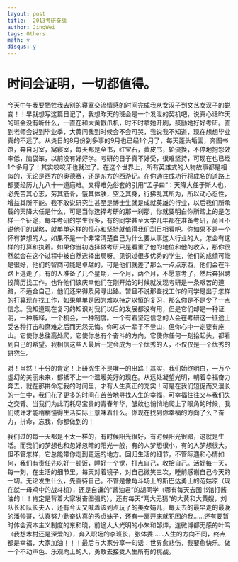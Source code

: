 ```yaml
---
layout: post
title:  2013考研奋战
author: JingWei
tags: Others
math: y
disqus: y
---
```



时间会证明，一切都值得。
====================================

今天中午我要牺牲我去别的寝室交流情感的时间完成我从女汉子到文艺女汉子的蜕变！！早就想写这篇日记了，我想昨天的班会是一个发泄的契机吧，说真心话昨天的班会没有听什么，一直在和大黄戳爪机，时不时拿她开刷，鼓励她好好考研。直到老师会说到毕业季，大黄问我到时候会不会可哭，我说我不知道，现在想想毕业真的不远了。从炎日的8月份到多事的9月也已经1个月了，每天蓬头垢面，奔图书馆，奔自习室，窝寝室，每天都是全书，红宝石，黄皮书，轮流换，不停地抱怨效率低，脑袋笨，以前没有好好学。考研的日子真不好受，很难坚持，可现在也已经1个多月了！其实咬咬牙也就过了。在这个世界上，所有英雄式的人物故事都是相似的，无论是西方的奥德赛，还是东方的西游记。在你通往成功行将成名的道路上都要经历九九八十一道磨难。又得难免俗套的引用“孟子曰”：天降大任于斯人也，必先苦其心志，劳其筋骨，饿其体肤，空乏其身，行拂乱其所为，所以动心忍性，增益其所不能。我不敢说研究生甚至是博士生就是成就英雄的行业，以后我们所承载的天降大任是什么，可是当你选择考研的那一刹那，你就要明白你所踏上的是怎样一个征途，每年考研的学生很多，有的同学甚至大学几年都在准备考研，尚且不说他们的谋略，就单单这样的恒心和坚持就值得我们刮目相看吧。你如果不是一个怀有梦想的人，如果不是一个非常清楚自己为什么要从事这人行业的人，怎会有这样的打算和执着。如果你当初选择做考研只是看重了他的地位和他的收入，那你很然就会在这个过程中被自然选择出局呀。见识过很多优秀的学生，他们的成绩可能是很好，他们的智商可能是卓越的，可是他们就差了那么一点点东西，他们会在半路上逃走了，有的人准备了几个星期，一个月，两个月，不愿意考了，然后奔招聘投简历找工作。也许他们该庆幸他们在刚开始的时候就发现考研是一条艰苦的道路，不适合自己，他们还来得及另寻出路。暂且不说那些找工作的同学是出于怎样的打算现在找工作，如果单单是因为难以持之以恒的复习，那么你是不是少了一点信念。我知道现在复习的知识对我们以后的发展都没有用，但是它们却是一种证明，一种解释，一个机会，一种制度。一个有着坚定信念的人会在考研这一征途上受各种打击和磨难之后而无怨无悔。你可以一辈子不登山，但你心中一定要有座山。它使你总往高处爬，它使你总有个奋斗的方向，它使你任何一刻抬起头，都看到自己的希望。我相信这些人最后一定会成为一个优秀的人，不仅仅是一个优秀的研究生。

对！当然！十分的肯定！上研究生不是唯一的出路！其实，我们始终明白，一万个虚幻的美丽未来，都抵不上一个温暖美好的现在。从远处凝望光明，朝着幸福奋力奔去，就在那拼命忘我的时间里，才有人生真正的充实！可是在我们短促而又漫长的一生中，我们花了更多的时间在苦苦地寻找人生的幸福，可幸福往往又与我们失之交臂。当我们为此而耗尽宝贵的青春年华，皱纹也悄悄地爬上了眼角的时候，我们或许才能稍稍懂得生活实际上意味着什么。你现在找到你幸福的方向了么？奋力，拼命，忘我，你都做到的！

我们过的每一天都是不太一样的，有时候阳光很好，有时候阳光很暗，这就是生活。而我们的梦想也和忽好忽暗的阳光一般，有的人梦想很小，有的人梦想很大。但不管怎样，它总能带你走到更远的地方。回归生活的细节，不管际遇和心情如何，我们有责任先吃好一顿饭，睡好一个觉，打点自己，收拾自己。活好每一天，每一刻，在生活的细节里。每天对着镜子，对自己微笑三次，睡前感谢自己今天的一切。无论发生什么，先善待自己。不管是像角斗场上的斯巴达勇士的范姑凉（现在就一母鸡中的战斗机），还是自谦的“酱油君”的胡同学（哪有每天去图书馆打酱油的！！肯定是背着大家发奋图强的），还有每天“两大无猜”的大黄和大黄嫂，刘队长和队长夫人，还有今天又喊着该到点玩了的美女娟儿，每天去的最早走的最晚的潘帅哥，认真努力勤奋认真的秀贞妹子，还有一离开床就犯困的我……还有要暂时体会资本主义制度的东和晓，前途大大光明的小朱和邹烨，连微博都无感的叶鸣（我想木村还是深爱的），奔入职场的李班长，张体委……人生的方向不同，终点都是幸福，大家加油！！！最后与大家分享一句话：世界愈悲伤，我要愈快乐。做一个不动声色、乐观向上的人，勇敢去接受人生所有的挑战。